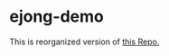 # ejong-demo

This is reorganized version of [this Repo.](https://github.com/sunshines14/diquest-demo)
